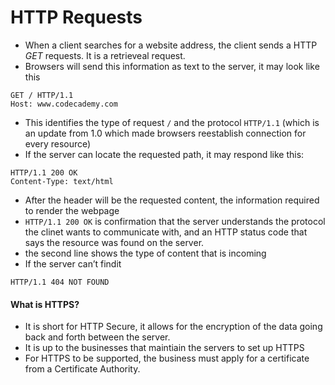 # HTTP Requests

- When a client searches for a website address, the client sends a HTTP *GET* requests. It is a retrieveal request.
- Browsers will send this information as text to the server, it may look like this

```other
GET / HTTP/1.1
Host: www.codecademy.com
```

- This identifies the type of request `/` and the protocol `HTTP/1.1` (which is an update from 1.0 which made browsers reestablish connection for every resource)
- If the server can locate the requested path, it may respond like this:

```other
HTTP/1.1 200 OK
Content-Type: text/html
```

- After the header will be the requested content, the information required to render the webpage
- `HTTP/1.1 200 OK` is confirmation that the server understands the protocol the clinet wants to communicate with, and an HTTP status code that says the resource was found on the server.
- the second line shows the type of content that is incoming
- If the server can’t findit

```other
HTTP/1.1 404 NOT FOUND
```

#### What is HTTPS?

- It is short for HTTP Secure, it allows for the encryption of the data going back and forth between the server.
- It is up to the businesses that maintiain the servers to set up HTTPS
- For HTTPS to be supported, the business must apply for a certificate from a Certificate Authority.


